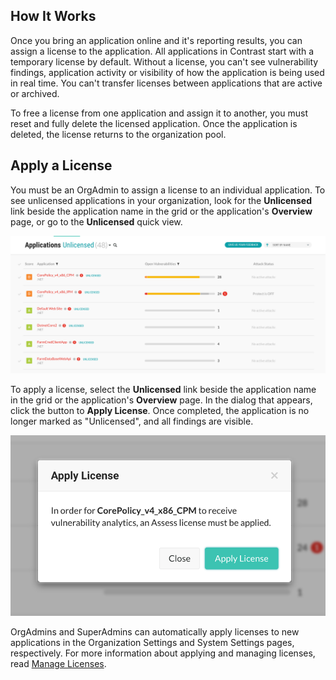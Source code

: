 <!--
title: "Licensing An Application"
description: "Apply a license to an application."
tags: "user applications licensing"
-->

## How It Works 

Once you bring an application online and it's reporting results, you can assign a license to the application. All applications in Contrast start with a temporary license by default. Without a license, you can't see vulnerability findings, application activity or visibility of how the application is being used in real time. You can't transfer licenses between applications that are active or archived. 

To free a license from one application and assign it to another, you must reset and fully delete the licensed application. Once the application is deleted, the license returns to the organization pool. 

## Apply a License 

You must be an OrgAdmin to assign a license to an individual application. To see unlicensed applications in your organization, look for the **Unlicensed** link beside the application name in the grid or the application's **Overview** page, or go to the **Unlicensed** quick view. 

<a href="assets/images/License-application-grid.png" rel="lightbox" title="View all unlicensed applications"><img class="thumbnail" src="assets/images/License-application-grid.png"/></a>

To apply a license, select the **Unlicensed** link beside the application name in the grid or the application's **Overview** page. In the dialog that appears, click the button to **Apply License**. Once completed, the application is no longer marked as "Unlicensed", and all findings are visible.

<a href="assets/images/Apply-app-license.png" rel="lightbox" title="Apply a license to an application"><img class="thumbnail" src="assets/images/Apply-app-license.png"/></a>

OrgAdmins and SuperAdmins can automatically apply licenses to new applications in the Organization Settings and System Settings pages, respectively. For more information about applying and managing licenses, read [Manage Licenses](admin-manageorgs.html#manage-license). 
